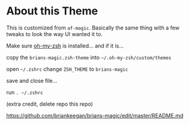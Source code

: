 # About this Theme

This is customized from `af-magic`.
Basically the same thing with a few tweaks to look the way UI wanted it to.

Make sure [oh-my-zsh](https://ohmyz.sh/) is installed... and if it is...

copy the `brians-magic.zsh-theme` into `~/.oh-my-zsh/custom/themes`

open `~/.zshrc`
  change `ZSH_THEME` to `brians-magic`

save and close file...

run `. ~/.zshrc`

(extra credit, delete repo this repo)

https://github.com/briankeegan/brians-magic/edit/master/README.md
